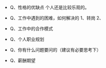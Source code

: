 

* Q、性格的优缺点
  个人还是比较乐观的。

* Q、工作中遇到的困难，如何解决的
  1、转岗
  2、
  
* Q、工作中的合作模式
  
* Q、个人职业规划
  

* Q、你有什么问题要问的（建议有必要思考下）
  
* Q、薪酬期望
